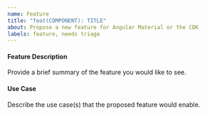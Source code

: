 ```yaml
---
name: Feature
title: "feat(COMPONENT): TITLE"
about: Propose a new feature for Angular Material or the CDK
labels: feature, needs triage
---
```

 
#### Feature Description

Provide a brief summary of the feature you would like to see.

#### Use Case

Describe the use case(s) that the proposed feature would enable.
